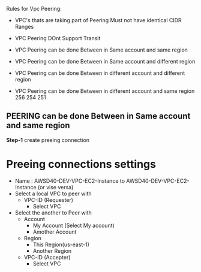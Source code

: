 Rules for Vpc Peering:
- VPC's thats are taking part of Peering Must not have identical CIDR Ranges
- VPC Peering DOnt Support Transit 

- VPC Peering can be done Between in Same account and  same region 
- VPC Peering can be done Between in Same account and different region 
- VPC Peering can be done Between in different account and different region
- VPC Peering can be done Between in different account and same region  
256
254
251

## PEERING can be done Between in Same account and  same region 
**Step-1** create preeing connection 
# Preeing connections settings 
- Name : AWSD40-DEV-VPC-EC2-Instance to AWSD40-DEV-VPC-EC2-Instance (or vise versa)
- Select a local VPC to peer with 
    - VPC-ID (Requester)
        -  Select VPC
- Select the another to Peer with
    - Account
        - My Account (Select My account)
        - Amother Account 
    - Region 
        - This Region(us-east-1)
        - Another Region 
    - VPC-ID (Accepter)
        -  Select VPC